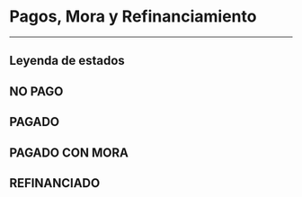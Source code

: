 # Pagos, Mora y Refinanciamiento
---

## Leyenda de estados
<h2><i class="fas fa-times fa-lg"></i> NO PAGO</h2>  
<h2><i class="far fa-thumbs-up fa-lg"></i> PAGADO</h2>  
<h2><i class="fas fa-redo fa-lg"></i> PAGADO CON MORA</h2>  
<h2><i class="far fa-heart fa-lg"></i> REFINANCIADO</h2>